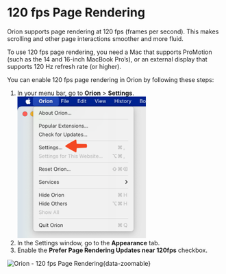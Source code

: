 # 120 fps Page Rendering

Orion supports page rendering at 120 fps (frames per second). This makes scrolling and other page interactions smoother and more fluid.

To use 120 fps page rendering, you need a Mac that supports ProMotion (such as the 14 and 16-inch MacBook Pro’s), or an external display that supports 120 Hz refresh rate (or higher).

You can enable 120 fps page rendering in Orion by following these steps:
1. In your menu bar, go to **Orion** > **Settings**.
<img src="./media/macos_orion_settings_menu.png" width="300" alt="Orion Settings Menu Option"><br />
2. In the Settings window, go to the **Appearance** tab.
3. Enable the **Prefer Page Rendering Updates near 120fps** checkbox.

![Orion - 120 fps Page Rendering](./media/120fps_page_rendering.gif){data-zoomable}
